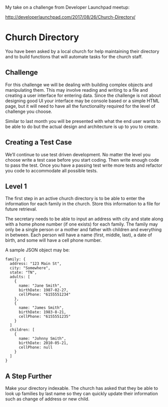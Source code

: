 My take on a challenge from Developer Launchpad meetup:

http://developerlaunchpad.com/2017/08/26/Church-Directory/

# Church Directory
You have been asked by a local church for help maintaining their directory and to build functions that will automate tasks for the church staff.

## Challenge

For this challenge we will be dealing with building complex objects and manipulating them. This may involve reading and writing to a file and creating a user interface for entering data. Since the challenge is not about designing good UI your interface may be console based or a simple HTML page, but it will need to have all the functionality required for the level of challenge you choose.

Similar to last month you will be presented with what the end user wants to be able to do but the actual design and architecture is up to you to create.

## Creating a Test Case

We’ll continue to use test driven development. No matter the level you choose write a test case before you start coding. Then write enough code to pass the test. Once you have a passing test write more tests and refactor you code to accommodate all possible tests.

## Level 1

The first step in an active church directory is to be able to enter the information for each family in the church. Store this information to a file for future retrieval.

The secretary needs to be able to input an address with city and state along with a home phone number (if one exists) for each family. The family may only be a single person or a mother and father with children and everything in between. Each person will have a name (first, middle, last), a date of birth, and some will have a cell phone number.

A sample JSON object may be:

```
family: {
  address: "123 Main St",
  city: "Somewhere",
  state: "TN",
  adults: [
    {
      name: "Jane Smith",
      birthDate: 1987-02-27,
      cellPhone: "6155551234"
    },
    {
      name: "James Smith",
      birthDate: 1983-8-21,
      cellPhone: "6155551235"
    }
  ]
  children: [
    {
      name: "Johnny Smith",
      birthDate: 2010-05-21,
      cellPhone: null
    }
  ]
}
```

## A Step Further

Make your directory indexable. The church has asked that they be able to look up families by last name so they can quickly update their information such as change of address or new child.

